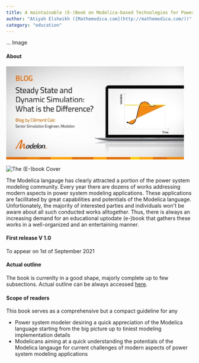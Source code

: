 ```yaml
---
title: A maintainable (E-)Book on Modelica-based Technologies for Power Systems (V0.3)
author: "Atiyah Elsheikh ([Mathemodica.com](http://mathemodica.com/))"
category: "education"
---
```


... Image 

#### About

![Modelon steady state](mss.png)

![The (E-)book Cover](mmathemodica-MPSCover0.3_small.png) 

The Modelica langauge has clearly attracted a portion of the power system modeling community. Every year there are dozens of works addressing modern aspects 
in power system modeling applications. These applications are facilitated by great capabilities and potentials of the Modelica language. Unfortionately, the 
majority of interested parties and individuals won't be aware about all such conducted works alltogether. Thus, there is always an increasing demand for an 
educational uptodate (e-)book that gathers these works in a well-organized and an entertaining manner. 

#### First release V 1.0 

To appear on 1st of September 2021

#### Actual outline

The book is currenlty in a good shape, majorly complete up to few subsections. Actual outline can be always accessed 
[here](https://github.com/Mathemodica/ModelicaPowerSystemBook/blob/main/ModelicaPowerSys-outline.pdf). 

#### Scope of readers 

This book serves as a comprehensive but a compact guideline for any 

- Power system modeler desiring a quick appreciation of the Modelica language starting from the big picture up to tiniest modeling implementation details    
- Modelicans aiming at a quick understanding the potentials of the Modelica langauge for current challenges of modern aspects of power system modeling applications    


